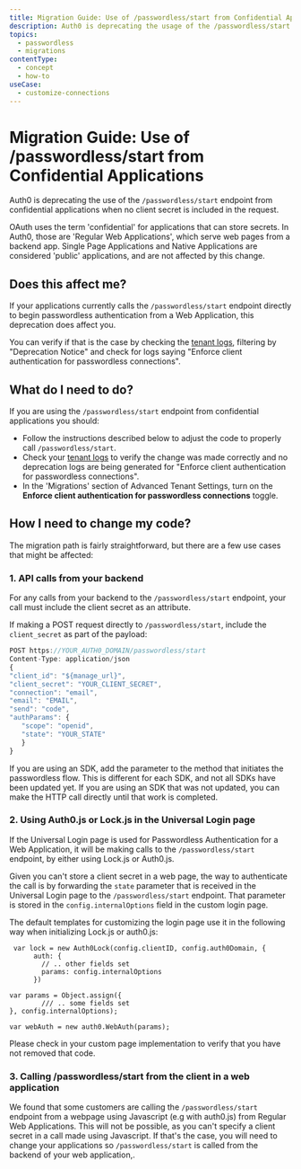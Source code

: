 ```yaml
---
title: Migration Guide: Use of /passwordless/start from Confidential Applications
description: Auth0 is deprecating the usage of the /passwordless/start endpoint from confidential applications without a client secret in the request.
topics:
  - passwordless
  - migrations
contentType:
  - concept
  - how-to
useCase:
  - customize-connections
---
```


# Migration Guide: Use of /passwordless/start from Confidential Applications

Auth0 is deprecating the use of the `/passwordless/start` endpoint from confidential applications when no client secret is included in the request. 

OAuth uses the term 'confidential' for applications that can store secrets. In Auth0, those are 'Regular Web Applications', which serve web pages from a backend app. Single Page Applications and Native Applications are considered 'public' applications, and are not affected by this change.

## Does this affect me?

If your applications currently calls the `/passwordless/start` endpoint directly to begin passwordless authentication from a Web Application, this deprecation does affect you.

You can verify if that is the case by checking the [tenant logs](${manage_url}/#/logs), filtering by "Deprecation Notice" and check for logs saying "Enforce client authentication for passwordless connections".

## What do I need to do?

If you are using the `/passwordless/start` endpoint from confidential applications you should:

- Follow the instructions described below to adjust the code to properly call `/passwordless/start`.
- Check your [tenant logs](${manage_url}/#/logs) to verify the change was made correctly and no deprecation logs are being generated for "Enforce client authentication for passwordless connections".
- In the 'Migrations' section of Advanced Tenant Settings, turn on the **Enforce client authentication for passwordless connections** toggle.

## How I need to change my code?

The migration path is fairly straightforward, but there are a few use cases that might be affected:

### 1. API calls from your backend

For any calls from your backend to the `/passwordless/start` endpoint, your call must include the client secret as an attribute.

If making a POST request directly to `/passwordless/start`, include the `client_secret` as part of the payload: 

```js
POST https://YOUR_AUTH0_DOMAIN/passwordless/start
Content-Type: application/json
{
"client_id": "${manage_url}",
"client_secret": "YOUR_CLIENT_SECRET",
"connection": "email",
"email": "EMAIL",
"send": "code",
"authParams": { 
   "scope": "openid",
   "state": "YOUR_STATE"
   }
}
```

If you are using an SDK, add the parameter to the method that initiates the passwordless flow. This is different for each SDK, and not all SDKs have been updated yet. If you are using an SDK that was not updated, you can make the HTTP call directly until that work is completed.

### 2. Using Auth0.js or Lock.js in the Universal Login page

If the Universal Login page is used for Passwordless Authentication for a Web Application, it will be making calls to the `/passwordless/start` endpoint, by either using Lock.js or Auth0.js.

Given you can't store a client secret in a web page, the way to authenticate the call is by forwarding the `state` parameter that is received in the Universal Login page to the `/passwordless/start` endpoint. That parameter is stored in the `config.internalOptions` field in the custom login page. 

The default templates for customizing the login page use it in the following way when initializing Lock.js or auth0.js:

```
 var lock = new Auth0Lock(config.clientID, config.auth0Domain, {
      auth: {
        // .. other fields set
        params: config.internalOptions
      })
```

```
var params = Object.assign({
        /// .. some fields set
}, config.internalOptions);

var webAuth = new auth0.WebAuth(params);
```

Please check in your custom page implementation to verify that you have not removed that code.

### 3. Calling /passwordless/start from the client in a web application

We found that some customers are calling the `/passwordless/start` endpoint from a webpage using Javascript (e.g with auth0.js) from Regular Web Applications. This will not be possible, as you can't specify a client secret in a call made using Javascript. If that's the case, you will need to change your applications so `/passwordless/start` is called from the backend of your web application,.
